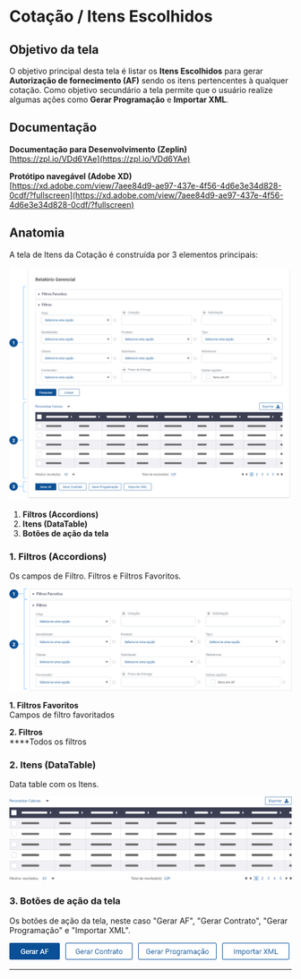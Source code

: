 # Cotação / Itens Escolhidos

## Objetivo da tela

O objetivo principal desta tela é listar os **Itens Escolhidos** para gerar **Autorização de fornecimento (AF)** sendo os itens pertencentes à qualquer cotação. Como objetivo secundário a tela permite que o usuário realize algumas ações como **Gerar Programação** e **Importar XML**.

## Documentação

**Documentação para Desenvolvimento (Zeplin)**\
[https://zpl.io/VDd6YAe](https://zpl.io/VDd6YAe)

**Protótipo navegável (Adobe XD)**\
[https://xd.adobe.com/view/7aee84d9-ae97-437e-4f56-4d6e3e34d828-0cdf/?fullscreen](https://xd.adobe.com/view/7aee84d9-ae97-437e-4f56-4d6e3e34d828-0cdf/?fullscreen)

## Anatomia

A tela de Itens da Cotação é construída por 3 elementos principais:

![](<../../.gitbook/assets/image (557).png>)

1. **Filtros (Accordions)**
2. **Itens (DataTable)**
3. **Botões de ação da tela**

### 1. Filtros (Accordions)

Os campos de Filtro. Filtros e Filtros Favoritos.

![](<../../.gitbook/assets/image (618).png>)

**1. Filtros Favoritos**\
Campos de filtro favoritados

**2. Filtros**\
****Todos os filtros

### 2. Itens (DataTable)

Data table com os Itens.

![](<../../.gitbook/assets/image (573).png>)

### 3. Botões de ação da tela

Os botões de ação da tela, neste caso "Gerar AF", "Gerar Contrato", "Gerar Programação" e "Importar XML".

![](<../../.gitbook/assets/image (612).png>)

****

